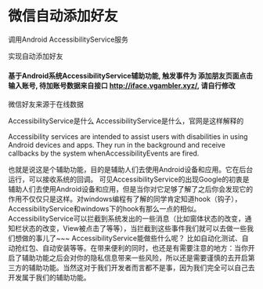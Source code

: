 # 微信自动添加好友
调用Android AccessibilityService服务

实现自动添加好友
#### 基于Android系统AccessibilityService辅助功能, 触发事件为 添加朋友页面点击输入账号, 待加账号数据来自接口 http://iface.vgambler.xyz/, 请自行修改

微信好友来源于在线数据

AccessibilityService是什么
AccessibilityService是什么，官网是这样解释的

Accessibility services are intended to assist users with disabilities in using Android devices and apps. They run in the background and receive callbacks by the system whenAccessibilityEvents are fired.

也就是说这是个辅助功能，目的是辅助人们去使用Android设备和应用。它在后台运行，可以接收系统的回调。
可见AccessibilityService的出现Google的初衷是辅助人们去使用Android设备和应用，但是当你对它足够了解了之后你会发现它的作用不仅仅只是这样。对windows编程有了解的同学肯定知道hook（钩子），AccessibilityService和windows下的hook有那么一点的相似。AccessibilityService可以拦截到系统发出的一些消息（比如窗体状态的改变，通知栏状态的改变，View被点击了等等），当拦截到这些事件我们就可以去做一些我们想做的事儿了~~~
AccessibilityService能做些什么呢？ 比如自动化测试、自动抢红包、自动安装等等。在带来便利的同时，也还是有需要注意的地方：当你开启了辅助功能之后会对你的隐私信息带来一些风险，所以还是需要谨慎的去开启第三方的辅助功能。当然这对于我们开发者而言都不是事，因为我们完全可以自己去开发属于我们的辅助功能。





